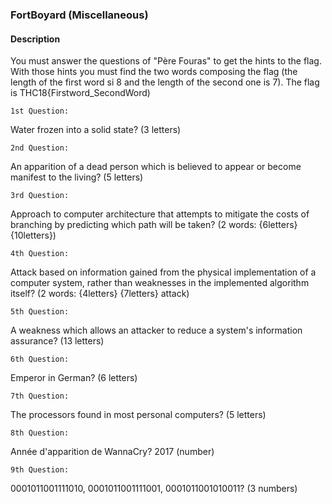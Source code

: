 ### FortBoyard (Miscellaneous)

#### Description
You must answer the questions of "Père Fouras" to get the hints to the flag. With those hints you must find the two words composing the flag (the length of the first word si 8 and the length of the second one is 7). 
The flag is THC18{Firstword_SecondWord)

`1st Question:`

Water frozen into a solid state? (3 letters)

`2nd Question:`

An apparition of a dead person which is believed to appear or become manifest to the living? (5 letters)

`3rd Question:`

Approach to computer architecture that attempts to mitigate the costs of branching by predicting which path will be taken? (2 words: {6letters} {10letters})

`4th Question:`

Attack based on information gained from the physical implementation of a computer system, rather than weaknesses in the implemented algorithm itself? (2 words: {4letters} {7letters} attack)

`5th Question:`

A weakness which allows an attacker to reduce a system's information assurance? (13 letters)

`6th Question:`

Emperor in German? (6 letters)

`7th Question:`

The processors found in most personal computers? (5 letters)

`8th Question:`

Année d'apparition de WannaCry? 2017 (number)

`9th Question:` 

0001011001111010, 0001011001111001, 0001011001010011? (3 numbers)
